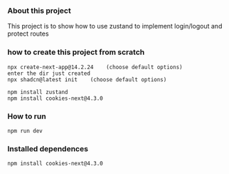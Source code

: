 ### About this project

This project is to show how to use zustand to implement login/logout and protect routes

### how to create this project from scratch

```
npx create-next-app@14.2.24    (choose default options)
enter the dir just created
npx shadcn@latest init    (choose default options)

npm install zustand
npm install cookies-next@4.3.0
```

### How to run

```
npm run dev
```

### Installed dependences

```
npm install cookies-next@4.3.0
```
